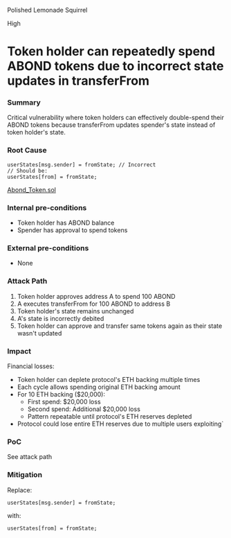 Polished Lemonade Squirrel

High

# Token holder can repeatedly spend ABOND tokens due to incorrect state updates in transferFrom

### Summary
Critical vulnerability where token holders can effectively double-spend their ABOND tokens because transferFrom updates spender's state instead of token holder's state.

### Root Cause
```solidity
userStates[msg.sender] = fromState; // Incorrect 
// Should be:
userStates[from] = fromState;
```

[Abond_Token.sol](https://github.com/sherlock-audit/2024-11-autonomint/blob/0d324e04d4c0ca306e1ae4d4c65f0cb9d681751b/Blockchain/Blockchian/contracts/Token/Abond_Token.sol#L165-L165)

### Internal pre-conditions
- Token holder has ABOND balance
- Spender has approval to spend tokens

### External pre-conditions
- None

### Attack Path
1. Token holder approves address A to spend 100 ABOND
2. A executes transferFrom for 100 ABOND to address B
3. Token holder's state remains unchanged
4. A's state is incorrectly debited
5. Token holder can approve and transfer same tokens again as their state wasn't updated

### Impact
Financial losses:
- Token holder can deplete protocol's ETH backing multiple times
- Each cycle allows spending original ETH backing amount
- For 10 ETH backing ($20,000):
  - First spend: $20,000 loss
  - Second spend: Additional $20,000 loss
  - Pattern repeatable until protocol's ETH reserves depleted
- Protocol could lose entire ETH reserves due to multiple users exploiting`

### PoC

See attack path

### Mitigation
Replace:
```solidity
userStates[msg.sender] = fromState;
```
with:
```solidity
userStates[from] = fromState;
```